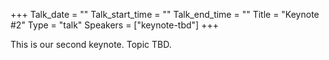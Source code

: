 +++
Talk_date = ""
Talk_start_time = ""
Talk_end_time = ""
Title = "Keynote #2"
Type = "talk"
Speakers = ["keynote-tbd"]
+++

This is our second keynote. Topic TBD.
